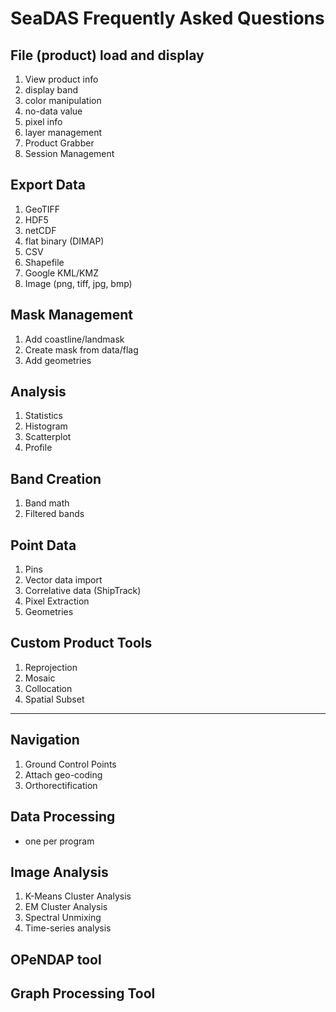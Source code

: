 SeaDAS Frequently Asked Questions
==================================
File (product) load and display
------------------
1. View product info
1. display band
1. color manipulation
1. no-data value
1. pixel info
1. layer management
1. Product Grabber
1. Session Management

Export Data
-----------------------------
1. GeoTIFF
1. HDF5
1. netCDF
1. flat binary (DIMAP)
1. CSV
1. Shapefile
1. Google KML/KMZ
1. Image (png, tiff, jpg, bmp)

Mask Management
----------------------
1. Add coastline/landmask
1. Create mask from data/flag
1. Add geometries

Analysis
------------------------
1. Statistics
1. Histogram
1. Scatterplot
1. Profile


Band Creation
--------------
1. Band math
1. Filtered bands


Point Data
--------------------
1. Pins
1. Vector data import
1. Correlative data (ShipTrack)
1. Pixel Extraction
1. Geometries

Custom Product Tools
-------------------
1. Reprojection
1. Mosaic
1. Collocation
1. Spatial Subset
---------------------

Navigation
----------------
1. Ground Control Points
1. Attach geo-coding
1. Orthorectification

Data Processing
----------------------
* one per program

Image Analysis
--------------------
1. K-Means Cluster Analysis
1. EM Cluster Analysis
1. Spectral Unmixing
1. Time-series analysis

OPeNDAP tool
------------------

Graph Processing Tool
------------------------



